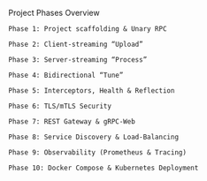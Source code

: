 Project Phases Overview

    Phase 1: Project scaffolding & Unary RPC

    Phase 2: Client‐streaming “Upload”

    Phase 3: Server‐streaming “Process”

    Phase 4: Bidirectional “Tune”

    Phase 5: Interceptors, Health & Reflection

    Phase 6: TLS/mTLS Security

    Phase 7: REST Gateway & gRPC-Web

    Phase 8: Service Discovery & Load-Balancing

    Phase 9: Observability (Prometheus & Tracing)

    Phase 10: Docker Compose & Kubernetes Deployment